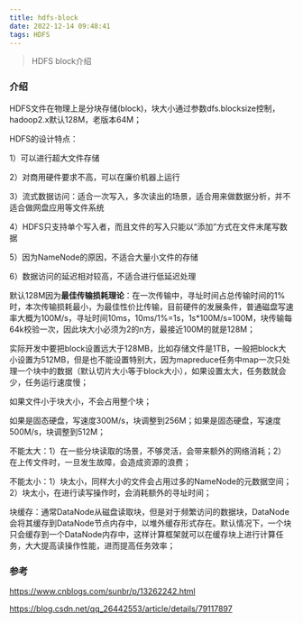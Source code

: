 ```yaml
---
title: hdfs-block
date: 2022-12-14 09:48:41
tags: HDFS
---
```


> HDFS block介绍

### 介绍

HDFS文件在物理上是分块存储(block)，块大小通过参数dfs.blocksize控制，hadoop2.x默认128M，老版本64M；

HDFS的设计特点：

1）可以进行超大文件存储

2）对商用硬件要求不高，可以在廉价机器上运行

3）流式数据访问：适合一次写入，多次读出的场景，适合用来做数据分析，并不适合做网盘应用等文件系统

4）HDFS只支持单个写入者，而且文件的写入只能以“添加”方式在文件末尾写数据

5）因为NameNode的原因，不适合大量小文件的存储

6）数据访问的延迟相对较高，不适合进行低延迟处理

默认128M因为**最佳传输损耗理论**：在一次传输中，寻址时间占总传输时间的1%时，本次传输损耗最小，为最佳性价比传输，目前硬件的发展条件，普通磁盘写速率大概为100M/s，寻址时间10ms，10ms/1%=1s，1s*100M/s=100M，块传输每64k校验一次，因此块大小必须为2的n方，最接近100M的就是128M；

实际开发中要把block设置远大于128MB，比如存储文件是1TB，一般把block大小设置为512MB，但是也不能设置特别大，因为mapreduce任务中map一次只处理一个块中的数据（默认切片大小等于block大小），如果设置太大，任务数就会少，任务运行速度慢；

如果文件小于块大小，不会占用整个块；

如果是固态硬盘，写速度300M/s，块调整到256M；如果是固态硬盘，写速度500M/s，块调整到512M；

不能太大：1）在一些分块读取的场景，不够灵活，会带来额外的网络消耗；2）在上传文件时，一旦发生故障，会造成资源的浪费；

不能太小：1）块太小，同样大小的文件会占用过多的NameNode的元数据空间；2）块太小，在进行读写操作时，会消耗额外的寻址时间；

块缓存：通常DataNode从磁盘读取块，但是对于频繁访问的数据块，DataNode会将其缓存到DataNode节点内存中，以堆外缓存形式存在。默认情况下，一个块只会缓存到一个DataNode内存中，这样计算框架就可以在缓存块上进行计算任务，大大提高读操作性能，进而提高任务效率；

### 参考

https://www.cnblogs.com/sunbr/p/13262242.html

https://blog.csdn.net/qq_26442553/article/details/79117897

